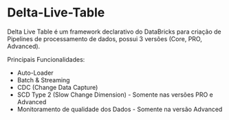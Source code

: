 # Delta-Live-Table

Delta Live Table é um framework declarativo do DataBricks para criação de Pipelines de processamento de dados, possui 3 versões (Core, PRO, Advanced).

Principais Funcionalidades:
- Auto-Loader
- Batch & Streaming
- CDC (Change Data Capture)
- SCD Type 2 (Slow Change Dimension) - Somente nas versões PRO e Advanced
- Monitoramento de qualidade dos Dados - Somente na versão Advanced
